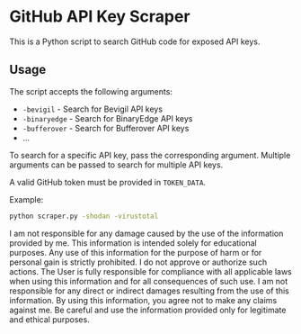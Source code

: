 # GitHub API Key Scraper

This is a Python script to search GitHub code for exposed API keys.

## Usage

The script accepts the following arguments:

- `-bevigil` - Search for Bevigil API keys  
- `-binaryedge` - Search for BinaryEdge API keys
- `-bufferover` - Search for Bufferover API keys
- ...

To search for a specific API key, pass the corresponding argument. Multiple arguments can be passed to search for multiple API keys.

A valid GitHub token must be provided in `TOKEN_DATA`. 

Example:

```bash
python scraper.py -shodan -virustotal
```
I am not responsible for any damage caused by the use of the information provided by me. This information is intended solely for educational purposes. 
Any use of this information for the purpose of harm or for personal gain is strictly prohibited. I do not approve or authorize such actions.
The User is fully responsible for compliance with all applicable laws when using this information and for all consequences of such use.
I am not responsible for any direct or indirect damages resulting from the use of this information. By using this information, you agree not to make any claims against me.
Be careful and use the information provided only for legitimate and ethical purposes.
